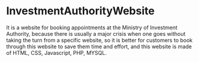# InvestmentAuthorityWebsite
It is a website for booking appointments at the Ministry of Investment Authority, because there is usually a major crisis when one goes without taking the turn from a specific website, so it is better for customers to book through this website to save them time and effort, and this website is made of HTML, CSS, Javascript, PHP, MYSQL.
